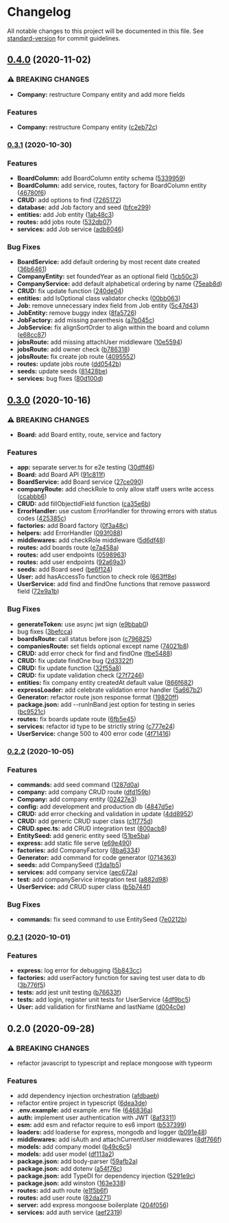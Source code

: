 # Changelog

All notable changes to this project will be documented in this file. See [standard-version](https://github.com/conventional-changelog/standard-version) for commit guidelines.

## [0.4.0](https://github.com/bymi15/JobTrackifyAPI/compare/v0.3.1...v0.4.0) (2020-11-02)


### ⚠ BREAKING CHANGES

* **Company:** restructure Company entity and add more fields

### Features

* **Company:** restructure Company entity ([c2eb72c](https://github.com/bymi15/JobTrackifyAPI/commit/c2eb72c81bf898d143924d8d2233259bb0511821))

### [0.3.1](https://github.com/bymi15/JobTrackifyAPI/compare/v0.3.0...v0.3.1) (2020-10-30)


### Features

* **BoardColumn:** add BoardColumn entity schema ([5339959](https://github.com/bymi15/JobTrackifyAPI/commit/5339959ebda2105cbb3b8233ddebff2080e3b793))
* **BoardColumn:** add service, routes, factory for BoardColumn entity ([46780f6](https://github.com/bymi15/JobTrackifyAPI/commit/46780f656c74caab1f4a46a085f32c94ad2211c8))
* **CRUD:** add options to find ([7265172](https://github.com/bymi15/JobTrackifyAPI/commit/7265172cfc4b23156a37dbd787c63f095b0d50b6))
* **database:** add Job factory and seed ([bfce299](https://github.com/bymi15/JobTrackifyAPI/commit/bfce299a16cd43fc6a3d6e87a7745267cbb2f979))
* **entities:** add Job entity ([1ab48c3](https://github.com/bymi15/JobTrackifyAPI/commit/1ab48c3bc0aa0fd64f4dcb799406ec0457e148d3))
* **routes:** add jobs route ([532db07](https://github.com/bymi15/JobTrackifyAPI/commit/532db07126bb957262637a5e339a2fcfb1eb5f9c))
* **services:** add Job service ([adb8046](https://github.com/bymi15/JobTrackifyAPI/commit/adb8046827f79a0fed84c6a9640e887b059b92fe))


### Bug Fixes

* **BoardService:** add default ordering by most recent date created ([36b6461](https://github.com/bymi15/JobTrackifyAPI/commit/36b6461ff67c3b3bb138d118bba8cd0dc6e0a72a))
* **CompanyEntity:** set foundedYear as an optional field ([1cb50c3](https://github.com/bymi15/JobTrackifyAPI/commit/1cb50c362b0469423d93794f5bc550f9645dc438))
* **CompanyService:** add default alphabetical ordering by name ([75eab8d](https://github.com/bymi15/JobTrackifyAPI/commit/75eab8d387b379f1030797a8e1085e57d9174c35))
* **CRUD:** fix update function ([240de04](https://github.com/bymi15/JobTrackifyAPI/commit/240de04f1a913daa46827a2009dd9c0bf13b22ce))
* **entities:** add IsOptional class validator checks ([00bb063](https://github.com/bymi15/JobTrackifyAPI/commit/00bb0633ca46ae2572e7df7ba3665f9886d7fe08))
* **Job:** remove unnecessary index field from Job entity ([5c47d43](https://github.com/bymi15/JobTrackifyAPI/commit/5c47d432c83aa720ecac86aeede9b65a47ebd360))
* **JobEntity:** remove buggy index ([8fa5726](https://github.com/bymi15/JobTrackifyAPI/commit/8fa57268e36b2b0347431dc32619d9dcccbb4124))
* **JobFactory:** add missing parenthesis ([a7b045c](https://github.com/bymi15/JobTrackifyAPI/commit/a7b045c35d20a909a66d2aaec89d3eea43a677f4))
* **JobService:** fix alignSortOrder to align within the board and column ([e68cc87](https://github.com/bymi15/JobTrackifyAPI/commit/e68cc87065292f0bc7dd266bb348336ad2c7d21b))
* **jobsRoute:** add missing attachUser middleware ([10e5594](https://github.com/bymi15/JobTrackifyAPI/commit/10e5594d7cdcbd160e540559964e9d2bbc16d010))
* **jobsRoute:** add owner check ([b786318](https://github.com/bymi15/JobTrackifyAPI/commit/b7863189cfecd05a8c8e3808691c2397d718f848))
* **jobsRoute:** fix create job route ([4095552](https://github.com/bymi15/JobTrackifyAPI/commit/4095552c48e54b51f9423e8d3c610e0a0511d025))
* **routes:** update jobs route ([dd0542b](https://github.com/bymi15/JobTrackifyAPI/commit/dd0542bf50c313fd5f4e1c762621618956a6f48d))
* **seeds:** update seeds ([81428be](https://github.com/bymi15/JobTrackifyAPI/commit/81428be7e024364a5e8d91845af7c93f68cea175))
* **services:** bug fixes ([80d100d](https://github.com/bymi15/JobTrackifyAPI/commit/80d100da6097eb55c981eefa560be5c8f122f719))

## [0.3.0](https://github.com/bymi15/JobTrackifyAPI/compare/v0.2.2...v0.3.0) (2020-10-16)


### ⚠ BREAKING CHANGES

* **Board:** add Board entity, route, service and factory

### Features

* **app:** separate server.ts for e2e testing ([30dff46](https://github.com/bymi15/JobTrackifyAPI/commit/30dff462b7af552dbc2de0d0177a42a76c99c911))
* **Board:** add Board API ([91c811f](https://github.com/bymi15/JobTrackifyAPI/commit/91c811f85cd35b40f84ca9d47e445cac4efe4ab2))
* **BoardService:** add Board service ([27ce090](https://github.com/bymi15/JobTrackifyAPI/commit/27ce09051c9a8faaeb0e43de3b0b7f99d9035940))
* **companyRoute:** add checkRole to only allow staff users write access ([ccabbb6](https://github.com/bymi15/JobTrackifyAPI/commit/ccabbb641d396be7a6acee6ec8bb9ea746c5f123))
* **CRUD:** add fillObjectIdField function ([ca35e6b](https://github.com/bymi15/JobTrackifyAPI/commit/ca35e6be6710a0f86b78da98e4642709561292f7))
* **ErrorHandler:** use custom ErrorHandler for throwing errors with status codes ([425385c](https://github.com/bymi15/JobTrackifyAPI/commit/425385cc5ff7e1ee30127c63361d5f5978830a4d))
* **factories:** add Board factory ([0f3a48c](https://github.com/bymi15/JobTrackifyAPI/commit/0f3a48cc2437f0a7e8495a382111c823da0967ba))
* **helpers:** add ErrorHandler ([093f088](https://github.com/bymi15/JobTrackifyAPI/commit/093f0881a9394de4937da8ce4b2232a59d37dfce))
* **middlewares:** add checkRole middleware ([5d6df48](https://github.com/bymi15/JobTrackifyAPI/commit/5d6df48dea968c461534578151bdae276d4a1219))
* **routes:** add boards route ([e7a458a](https://github.com/bymi15/JobTrackifyAPI/commit/e7a458ae9f6637a99f8f707e95b47841a75f0ae1))
* **routes:** add user endpoints ([0598963](https://github.com/bymi15/JobTrackifyAPI/commit/059896315c90087ae20a70f10845873690c89885))
* **routes:** add user endpoints ([92a69a3](https://github.com/bymi15/JobTrackifyAPI/commit/92a69a323b55bd0902ada8034cfd171cffc510cc))
* **seeds:** add Board seed ([be6f124](https://github.com/bymi15/JobTrackifyAPI/commit/be6f1245af98d3027e3ce532f1892014c6ef56ff))
* **User:** add hasAccessTo function to check role ([663ff8e](https://github.com/bymi15/JobTrackifyAPI/commit/663ff8e95e4cce62affc9623ad9300851026555a))
* **UserService:** add find and findOne functions that remove password field ([72e9a1b](https://github.com/bymi15/JobTrackifyAPI/commit/72e9a1bcebb6762c75c95f6de98faadad7f1fe64))


### Bug Fixes

* **generateToken:** use async jwt sign ([e9bbab0](https://github.com/bymi15/JobTrackifyAPI/commit/e9bbab08e45aec5102befbea6af8f96974066a84))
* bug fixes ([3befcca](https://github.com/bymi15/JobTrackifyAPI/commit/3befccad31cba917d4d1966112e54b95747f0f20))
* **boardsRoute:** call status before json ([c796825](https://github.com/bymi15/JobTrackifyAPI/commit/c7968252150038478bd03557a20a8f723d4cb6ec))
* **companiesRoute:** set fields optional except name ([74021b8](https://github.com/bymi15/JobTrackifyAPI/commit/74021b8c9e6fd6dcd7c224b8882fd37ed825faad))
* **CRUD:** add error check for find and findOne ([fbe5488](https://github.com/bymi15/JobTrackifyAPI/commit/fbe5488aa90ecef9afb30a77b682a474aaabff53))
* **CRUD:** fix update findOne bug ([2d3322f](https://github.com/bymi15/JobTrackifyAPI/commit/2d3322fbfb3a4a06c723b7be0dc28377ecef0541))
* **CRUD:** fix update function ([32f55a8](https://github.com/bymi15/JobTrackifyAPI/commit/32f55a88a573e51749747f93c46a30df6283839c))
* **CRUD:** fix update validation check ([27f7246](https://github.com/bymi15/JobTrackifyAPI/commit/27f7246a3df5fc06c0f01f1f896959a5b7d31290))
* **entities:** fix company entity createdAt default value ([866f682](https://github.com/bymi15/JobTrackifyAPI/commit/866f68266d446d8eb5e1b8d075b0a99d2b838486))
* **expressLoader:** add celebrate validation error handler ([5a667b2](https://github.com/bymi15/JobTrackifyAPI/commit/5a667b2a725db77d0df20ff8d8685f4be8ac4e3b))
* **Generator:** refactor route json response format ([19820ff](https://github.com/bymi15/JobTrackifyAPI/commit/19820ffda43552fd40eda357fdfdc711a6b61f89))
* **package.json:** add --runInBand jest option for testing in series ([bc9521c](https://github.com/bymi15/JobTrackifyAPI/commit/bc9521cfb213353d38f4ddee7edd6e044c673679))
* **routes:** fix boards update route ([6fb5e45](https://github.com/bymi15/JobTrackifyAPI/commit/6fb5e453d9f1b9a19be294e9499a5d4c8cdc0edd))
* **services:** refactor id type to be strictly string ([c777e24](https://github.com/bymi15/JobTrackifyAPI/commit/c777e2499a53b276fea13e0c15b7e5fbacd30991))
* **UserService:** change 500 to 400 error code ([4f71416](https://github.com/bymi15/JobTrackifyAPI/commit/4f71416de346c0d2e754ac702d2c3669d32dc1c8))

### [0.2.2](https://github.com/bymi15/JobTrackifyAPI/compare/v0.2.1...v0.2.2) (2020-10-05)


### Features

* **commands:** add seed command ([1287d0a](https://github.com/bymi15/JobTrackifyAPI/commit/1287d0a30a25a082724e0a550e0fe1dfc99ec5a9))
* **company:** add company CRUD route ([dfd159b](https://github.com/bymi15/JobTrackifyAPI/commit/dfd159b6d31ddf2769e9775d965bbed39509d7b6))
* **Company:** add company entity ([02427e3](https://github.com/bymi15/JobTrackifyAPI/commit/02427e34b113218bafd546c0981e761ab898a8a7))
* **config:** add development and production db ([4847d5e](https://github.com/bymi15/JobTrackifyAPI/commit/4847d5e4dc42757209c5fa77e4f3b12373f8b9d3))
* **CRUD:** add error checking and validation in update ([4dd8952](https://github.com/bymi15/JobTrackifyAPI/commit/4dd8952153bc570799d74f26eb03d1cfacb575d0))
* **CRUD:** add generic CRUD super class ([c1f775d](https://github.com/bymi15/JobTrackifyAPI/commit/c1f775d3f13a96087f52ea3e87194b55ad1d92fd))
* **CRUD.spec.ts:** add CRUD integration test ([800acb8](https://github.com/bymi15/JobTrackifyAPI/commit/800acb820d0025e3864d84950e884a8f2dd8b1ae))
* **EntitySeed:** add generic entity seed ([51be5ba](https://github.com/bymi15/JobTrackifyAPI/commit/51be5babe6c0f6c5df0792df333648193aaf28f4))
* **express:** add static file serve ([e69e490](https://github.com/bymi15/JobTrackifyAPI/commit/e69e490eb6767232755645be5ec91a3dcfd6dcac))
* **factories:** add CompanyFactory ([8ba6334](https://github.com/bymi15/JobTrackifyAPI/commit/8ba6334308f5a88cdb92c135cdaaa222ef54c220))
* **Generator:** add command for code generator ([0714363](https://github.com/bymi15/JobTrackifyAPI/commit/07143636c7ccf95f48f5f305212c7ecf8c85fb87))
* **seeds:** add CompanySeed ([f3da1b5](https://github.com/bymi15/JobTrackifyAPI/commit/f3da1b59c07d0c9ea4ac86242038d447e84332b0))
* **services:** add company service ([aec672a](https://github.com/bymi15/JobTrackifyAPI/commit/aec672adca9fb64c2f010e82107bbd722349dcae))
* **test:** add companyService integration test ([a882d98](https://github.com/bymi15/JobTrackifyAPI/commit/a882d9837ad384e1e0fe2e94f3dd6f4783034912))
* **UserService:** add CRUD super class ([b5b744f](https://github.com/bymi15/JobTrackifyAPI/commit/b5b744f73fcce60e3bdff97eda16e292a378a4aa))


### Bug Fixes

* **commands:** fix seed command to use EntitySeed ([7e0212b](https://github.com/bymi15/JobTrackifyAPI/commit/7e0212b4e10070f3f9e22596199d08b6ae76e2cb))

### [0.2.1](https://github.com/bymi15/JobTrackifyAPI/compare/v0.2.0...v0.2.1) (2020-10-01)


### Features

* **express:** log error for debugging ([5b843cc](https://github.com/bymi15/JobTrackifyAPI/commit/5b843cccd8d9ed197162e5e38d8156d77b681b9f))
* **factories:** add userFactory function for saving test user data to db ([3b776f5](https://github.com/bymi15/JobTrackifyAPI/commit/3b776f53d9ecca79f2ad1c8e99633605814cabe2))
* **tests:** add jest unit testing ([b76633f](https://github.com/bymi15/JobTrackifyAPI/commit/b76633f06498c1f88378b4afb7383cc8d09c87aa))
* **tests:** add login, register unit tests for UserService ([4df9bc5](https://github.com/bymi15/JobTrackifyAPI/commit/4df9bc513ccab09aaae6eca7056258315611f5c7))
* **User:** add validation for firstName and lastName ([d004c0e](https://github.com/bymi15/JobTrackifyAPI/commit/d004c0e915e83ef60ff1a154fcb104b1372acfcf))

## 0.2.0 (2020-09-28)


### ⚠ BREAKING CHANGES

* refactor javascript to typescript and replace mongoose with typeorm

### Features

* add dependency injection orchestration ([afdbaeb](https://github.com/bymi15/JobTrackifyAPI/commit/afdbaeb66b1b789847dfa472955e1aa21ab29c76))
* refactor entire project in typescript ([6dea3de](https://github.com/bymi15/JobTrackifyAPI/commit/6dea3de6ac8a93f4aa80e5648354acc1b32eed0a))
* **.env.example:** add example .env file ([646836a](https://github.com/bymi15/JobTrackifyAPI/commit/646836a56e41849bfa485055c8baf9c3ec0e4f0a))
* **auth:** implement user authentication with JWT ([8af3311](https://github.com/bymi15/JobTrackifyAPI/commit/8af3311e255b53e424a9aefa521ccb7d3a8daa5c))
* **esm:** add esm and refactor require to es6 import ([b537399](https://github.com/bymi15/JobTrackifyAPI/commit/b53739982e08c9fc45730df903da6575b28b7a41))
* **loaders:** add loaderse for express, mongodb and logger ([b091e48](https://github.com/bymi15/JobTrackifyAPI/commit/b091e48486fe373f26d6307808d01beb403e5691))
* **middlewares:** add isAuth and attachCurrentUser middlewares ([8df766f](https://github.com/bymi15/JobTrackifyAPI/commit/8df766fbafbf8e60137ad0692493e02391287d70))
* **models:** add company model ([b49c6c5](https://github.com/bymi15/JobTrackifyAPI/commit/b49c6c5b85b32d22c0938f0bbfde39792a265514))
* **models:** add user model ([df113a2](https://github.com/bymi15/JobTrackifyAPI/commit/df113a2cbb19ed15642ef8b30c4c4a7841114ff3))
* **package.json:** add body-parser ([59afb2a](https://github.com/bymi15/JobTrackifyAPI/commit/59afb2a1325ea784fe62e5d1b0f3dc8614e2db4e))
* **package.json:** add dotenv ([a54f76c](https://github.com/bymi15/JobTrackifyAPI/commit/a54f76c48cda7fa0956aefe1093eb35d54a63d16))
* **package.json:** add TypeDI for dependency injection ([5291e9c](https://github.com/bymi15/JobTrackifyAPI/commit/5291e9ce54b9ef674e7f82604edaf4014a81be11))
* **package.json:** add winston ([163e338](https://github.com/bymi15/JobTrackifyAPI/commit/163e3383013a6d508b5ddb42cf33c7734a6ecdbe))
* **routes:** add auth route ([e1f5b6f](https://github.com/bymi15/JobTrackifyAPI/commit/e1f5b6f807e7da8ddcf81e0ea2d3b5a851ce0fc0))
* **routes:** add user route ([82da271](https://github.com/bymi15/JobTrackifyAPI/commit/82da2714868404073a8d3edb1a850df16fb38eb5))
* **server:** add express mongoose boilerplate ([204f056](https://github.com/bymi15/JobTrackifyAPI/commit/204f056df81108104f91db5b89fa5706e2ab85f9))
* **services:** add auth service ([aef2319](https://github.com/bymi15/JobTrackifyAPI/commit/aef231914ae815d7a8c9ac91c24284c2b487c720))
